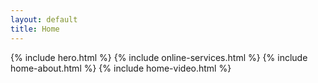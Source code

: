 ```yaml
---
layout: default
title: Home
---
```


{% include hero.html %}
{% include online-services.html %}
{% include home-about.html %}
{% include home-video.html %}
